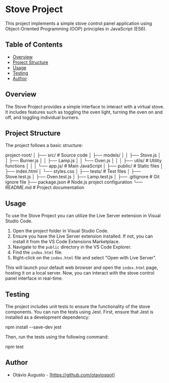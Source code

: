 # Stove Project

This project implements a simple stove control panel application using Object-Oriented Programming (OOP) principles in JavaScript (ES6).

## Table of Contents

- [Overview](#overview)
- [Project Structure](#project-structure)
- [Usage](#usage)
- [Testing](#testing)
- [Author](#author)

## Overview

The Stove Project provides a simple interface to interact with a virtual stove. It includes features such as toggling the oven light, turning the oven on and off, and toggling individual burners.

## Project Structure

The project follows a basic structure:

project-root/
│
├── src/ # Source code
│ ├── models/
│ │ ├── Stove.js
│ │ ├── Burner.js
│ │ ├── Lamp.js
│ │ └── Oven.js
│ │
│ ├── utils/ # Utility functions
│ │
│ └── app.js/ # Main JavaScript
│
├── public/ # Static files
│ ├── index.html
│ └── styles.css
│
├── tests/ # Test files
│ ├── Stove.test.js
│ ├── Oven.test.js
│ ├── Lamp.test.js
│
├── .gitignore # Git ignore file
├── package.json # Node.js project configuration
└── README.md # Project documentation

## Usage

To use the Stove Project you can utilize the Live Server extension in Visual Studio Code.

1. Open the project folder in Visual Studio Code.
2. Ensure you have the Live Server extension installed. If not, you can install it from the VS Code Extensions Marketplace.
3. Navigate to the `public` directory in the VS Code Explorer.
4. Find the `index.html` file.
5. Right-click on the `index.html` file and select "Open with Live Server".

This will launch your default web browser and open the `index.html` page, hosting it on a local server. Now, you can interact with the stove control panel interface in real-time.

## Testing

The project includes unit tests to ensure the functionality of the stove components. You can run the tests using Jest. First, ensure that Jest is installed as a development dependency:

npm install --save-dev jest

Then, run the tests using the following command:

npm test

## Author

- Otávio Augusto - [https://github.com/otaviospot]
